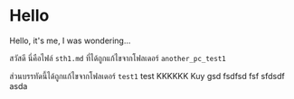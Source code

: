 # Hello
Hello, it's me, I was wondering...

สวัสดี นี่คือไฟล์ `sth1.md` ที่ได้ถูกแก้ไขจากโฟลเดอร์ `another_pc_test1`

ส่วนบรรทัดนี้ได้ถูกแก้ไขจากโฟลเดอร์ `test1`
test
KKKKKK
Kuy
gsd
fsdfsd
fsf
sfdsdf
asda